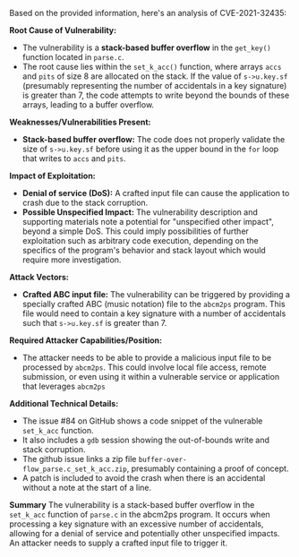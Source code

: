 Based on the provided information, here's an analysis of CVE-2021-32435:

**Root Cause of Vulnerability:**

*   The vulnerability is a **stack-based buffer overflow** in the `get_key()` function located in `parse.c`.
*   The root cause lies within the `set_k_acc()` function, where arrays `accs` and `pits` of size 8 are allocated on the stack. If the value of `s->u.key.sf` (presumably representing the number of accidentals in a key signature) is greater than 7, the code attempts to write beyond the bounds of these arrays, leading to a buffer overflow.

**Weaknesses/Vulnerabilities Present:**

*   **Stack-based buffer overflow:** The code does not properly validate the size of `s->u.key.sf` before using it as the upper bound in the `for` loop that writes to `accs` and `pits`.

**Impact of Exploitation:**

*   **Denial of service (DoS):**  A crafted input file can cause the application to crash due to the stack corruption.
*   **Possible Unspecified Impact:** The vulnerability description and supporting materials note a potential for "unspecified other impact", beyond a simple DoS. This could imply possibilities of further exploitation such as arbitrary code execution, depending on the specifics of the program's behavior and stack layout which would require more investigation.

**Attack Vectors:**

*   **Crafted ABC input file:** The vulnerability can be triggered by providing a specially crafted ABC (music notation) file to the `abcm2ps` program. This file would need to contain a key signature with a number of accidentals such that `s->u.key.sf` is greater than 7.

**Required Attacker Capabilities/Position:**

*   The attacker needs to be able to provide a malicious input file to be processed by `abcm2ps`. This could involve local file access, remote submission, or even using it within a vulnerable service or application that leverages `abcm2ps`

**Additional Technical Details:**
*   The issue #84 on GitHub shows a code snippet of the vulnerable `set_k_acc` function.
*   It also includes a `gdb` session showing the out-of-bounds write and stack corruption.
*   The github issue links a zip file `buffer-over-flow_parse.c_set_k_acc.zip`, presumably containing a proof of concept.
*   A patch is included to avoid the crash when there is an accidental without a note at the start of a line.

**Summary**
The vulnerability is a stack-based buffer overflow in the `set_k_acc` function of `parse.c` in the abcm2ps program. It occurs when processing a key signature with an excessive number of accidentals, allowing for a denial of service and potentially other unspecified impacts. An attacker needs to supply a crafted input file to trigger it.